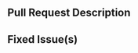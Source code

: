 <!-- Thanks for sending a pull request! Please check out our contribution guidelines: -->
<!-- https://consensys.net/docs/doctools//en/latest/howto/advanced/contributing/ -->
<!-- Your PR will automatically trigger a preview for the doc site. -->
<!-- Check PR comments for an automated one once build is finished. -->

## Pull Request Description

<!-- Example: Add new feature X -->

## Fixed Issue(s)
<!-- Please link to fixed issue(s) here using format: fixes #<Github issue number> -->
<!-- Example: "fixes #1234" -->

